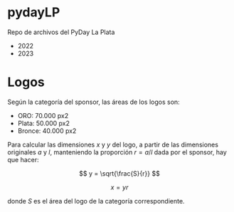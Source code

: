 # pydayLP
Repo de archivos del PyDay La Plata
- 2022
- 2023

# Logos
Según la categoría del sponsor, las áreas de los logos son:
- ORO:    70.000 px2
- Plata:  50.000 px2
- Bronce: 40.000 px2

Para calcular las dimensiones $x$ y $y$ del logo, a partir de las dimensiones originales $a$ y $l$, manteniendo la proporción $r = a / l$ dada por el sponsor, hay que hacer:

$$ y = \sqrt{\frac{S}{r}} $$
```math
  x = y r
```

donde $S$ es el área del logo de la categoría correspondiente.
